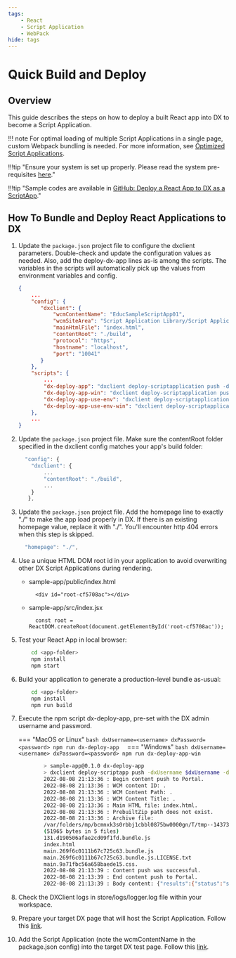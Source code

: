 ```yaml
---
tags:
    - React
    - Script Application
    - WebPack
hide: tags
---
```


# Quick Build and Deploy

## Overview

This guide describes the steps on how to deploy a built React app into DX to become a Script Application.

!!! note
    For optimal loading of multiple Script Applications in a single page, custom Webpack bundling is needed. For more information, see [Optimized Script Applications](../optimized-scriptapps/index.md).

!!!tip "Ensure your system is set up properly. Please read the system pre-requisites [here](../../pre_requisites.md)."

!!!tip "Sample codes are available in [GitHub: Deploy a React App to DX as a ScriptApp](https://github.com/HCL-TECH-SOFTWARE/DX-Modules-and-ScriptApps/tree/main/01WebpackWithDependencies)."

## How To Bundle and Deploy React Applications to DX

1. Update the `package.json` project file to configure the dxclient parameters. Double-check and update the configuration values as needed. Also, add the deploy-dx-app lines as-is among the scripts. The variables in the scripts will automatically pick up the values from environment variables and config.
    ```json
    {
        ...
        "config": {
           "dxclient": {
               "wcmContentName": "EducSampleScriptApp01",
               "wcmSiteArea": "Script Application Library/Script Applications",
               "mainHtmlFile": "index.html",
               "contentRoot": "./build",
               "protocol": "https",
               "hostname": "localhost",
               "port": "10041"
           }
        },
        "scripts": {
            ...
            "dx-deploy-app": "dxclient deploy-scriptapplication push -dxUsername $dxUsername -dxPassword $dxPassword -wcmContentName \"$npm_package_config_dxclient_wcmContentName\" -wcmSiteArea \"$npm_package_config_dxclient_wcmSiteArea\" -mainHtmlFile $npm_package_config_dxclient_mainHtmlFile -contentRoot \"$npm_package_config_dxclient_contentRoot\" -dxProtocol $npm_package_config_dxclient_protocol -hostname $npm_package_config_dxclient_hostname -dxPort $npm_package_config_dxclient_port",
            "dx-deploy-app-win": "dxclient deploy-scriptapplication push -dxUsername %dxUsername% -dxPassword %dxPassword% -wcmContentName \"%npm_package_config_dxclient_wcmContentName%\" -wcmSiteArea \"%npm_package_config_dxclient_wcmSiteArea%\" -mainHtmlFile %npm_package_config_dxclient_mainHtmlFile% -contentRoot \"%npm_package_config_dxclient_contentRoot%\" -dxProtocol %npm_package_config_dxclient_protocol% -hostname %npm_package_config_dxclient_hostname% -dxPort %npm_package_config_dxclient_port%",
            "dx-deploy-app-use-env": "dxclient deploy-scriptapplication push -dxUsername $dxUsername -dxPassword $dxPassword -wcmContentName \"$npm_package_config_dxclient_wcmContentName\" -wcmSiteArea \"$npm_package_config_dxclient_wcmSiteArea\" -mainHtmlFile $npm_package_config_dxclient_mainHtmlFile -contentRoot \"$npm_package_config_dxclient_contentRoot\" -dxProtocol $dxProtocol -hostname $dxHostname -dxPort $dxPort",
            "dx-deploy-app-use-env-win": "dxclient deploy-scriptapplication push -dxUsername %dxUsername% -dxPassword %dxPassword% -wcmContentName \"%npm_package_config_dxclient_wcmContentName%\" -wcmSiteArea \"%npm_package_config_dxclient_wcmSiteArea%\" -mainHtmlFile %npm_package_config_dxclient_mainHtmlFile% -contentRoot \"%npm_package_config_dxclient_contentRoot%\" -dxProtocol %dxProtocol% -hostname %dxHostname% -dxPort %dxPort%"
        },
        ...
    }
    ```
2. Update the `package.json` project file. Make sure the contentRoot folder specified in the dxclient config matches your app's build folder:
    ```js
      "config": {
        "dxclient": {
            ...
            "contentRoot": "./build",
            ...
        }
       },
    ```
3. Update the `package.json` project file. Add the homepage line to exactly "./" to make the app load properly in DX. If there is an existing homepage value, replace it with "./". You'll encounter http 404 errors when this step is skipped.
    ```js
      "homepage": "./",
    ```
4. Use a unique HTML DOM root id in your application to avoid overwriting other DX Script Applications during rendering.
    - sample-app/public/index.html
      ```
        <div id="root-cf5708ac"></div>
      ```
    - sample-app/src/index.jsx
      ```
        const root = ReactDOM.createRoot(document.getElementById('root-cf5708ac'));
      ```

5. Test your React App in local browser:

    ``` bash
        cd <app-folder>
        npm install
        npm start
    ```

6. Build your application to generate a production-level bundle as-usual:

    ``` bash
        cd <app-folder>
        npm install
        npm run build
    ```

7. Execute the npm script dx-deploy-app, pre-set with the DX admin username and password.

    === "MacOS or Linux"
        ```bash
        dxUsername=<username> dxPassword=<password> npm run dx-deploy-app 
        ```
    === "Windows"
        ```bash
        dxUsername=<username> dxPassword=<password> npm run dx-deploy-app-win
        ```

    ```bash
            > sample-app@0.1.0 dx-deploy-app
            > dxclient deploy-scriptapp push -dxUsername $dxUsername -dxPassword $dxPassword -wcmContentName "$npm_package_config_dxclient_wcmContentName" -wcmSiteArea "$npm_package_config_dxclient_wcmSiteArea" -mainHtmlFile $npm_package_config_dxclient_mainHtmlFile -contentRoot "$npm_package_config_dxclient_contentRoot" -dxProtocol $npm_package_config_dxclient_protocol -hostname $npm_package_config_dxclient_hostname -dxPort $npm_package_config_dxclient_port
            2022-08-08 21:13:36 : Begin content push to Portal.
            2022-08-08 21:13:36 : WCM content ID: .
            2022-08-08 21:13:36 : WCM Content Path: .
            2022-08-08 21:13:36 : WCM Content Title: .
            2022-08-08 21:13:36 : Main HTML file: index.html.
            2022-08-08 21:13:36 : PrebuiltZip path does not exist.
            2022-08-08 21:13:36 : Archive file: 
            /var/folders/mp/bcmnxk3s0rbbj1cbbl0875bw0000gn/T/tmp--14373-oFwJoCUJU4yG-.zip
            (51965 bytes in 5 files) 
            131.d190506afae2cd09f1fd.bundle.js
            index.html
            main.269f6c0111b67c725c63.bundle.js
            main.269f6c0111b67c725c63.bundle.js.LICENSE.txt
            main.9a71fbc56a658baede15.css.
            2022-08-08 21:13:39 : Content push was successful.
            2022-08-08 21:13:39 : End content push to Portal.
            2022-08-08 21:13:39 : Body content: {"results":{"status":"success","importedFiles":{"file":[{"filename":"HTML/index.html"},{"filename":"JavaScript/main.269f6c0111b67c725c63.bundle.js"},{"filename":"JavaScript/131.d190506afae2cd09f1fd.bundle.js"},{"filename":"CSS/main.9a71fbc56a658baede15.css"}]},"skippedFiles":"","message":"The file that you selected was imported successfully.","contentId":"6fa0b659-7b18-499d-a8de-090a0e9f8987"}}.     
    ```

8. Check the DXClient logs in store/logs/logger.log file within your workspace.
9. Prepare your target DX page that will host the Script Application. Follow this [link](../post-deployment/prepare_dx_page.md).
10. Add the Script Application (note the wcmContentName in the package.json config) into the target DX test page. Follow this [link](../post-deployment/add_scriptapp_to_page.md).

